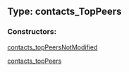 ## Type: contacts\_TopPeers  

### Constructors:

[contacts\_topPeersNotModified](../constructors/contacts\_topPeersNotModified.md)  

[contacts\_topPeers](../constructors/contacts\_topPeers.md)  

